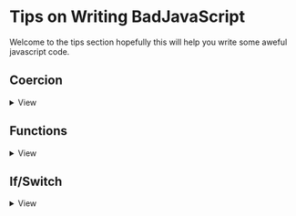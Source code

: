 # Tips on Writing BadJavaScript

Welcome to the tips section hopefully this will help you write some aweful javascript code.

## Coercion

<details>
<summary>View</summary>
 
Coercion is going to be your best freind on making your code more unreadable. Here are a few examples to help you out!

### === or the 'Strict Equal'

In javascript if we want to check if something is equal we use the `===` statement. This is great and short however it is readable. Obviously something we don't want in our BadJavaScript code.

How do we get around this?

There are two ways one with numbers, and one with strings.

#### Numbers

In javascript any number that is not 0 is `true`. From that we can devise if two numbers are `===`. given that we have two numbers 1, 2. The most practical way to test them is with subtraction.

`1 - 2 = -1 or 2 - 1 = 1` Either way javaSricpt will evaluate it to true.

`2 - 2 = 0`  A number that is subtracted from itself is always 0 which is always false.

```JavaScript

if (1-2){
  if any number but 0
  return 'the numbers are not equal'
}
// if 0
return 'the numbers are equal'

```

##### Strings

Strings are a lot more complicated as `===` makes comparisions trivial. The best way I could think of would to use `localeCompare()`.

```JavaScript

let a = 'test'.localCompare('test')
// a equals 1 which is true.
let b = 'test'.localCompare('t')
// b equales 0 which is false

```

This works however it is readable. Instead we could use regex to make it less readable, I mean who actually learns regex :-)

```JavaScript

let text1 = 'test';
let text2 = 'test';
text2.search(new RegExp(`^${text1}$`,'g')) //Will return 0 if it matches and -1 if there are no matches
//by specifying our our regex and using it inline our code becomes more complicated and less readable.
//-1 is true and 0 is false so we need to use ! to flip that.

```

### Bool/String/Number Coercion

JavaScript is a weakly type language, and this is what allows us write BadJS. There are Two ways to convert different data types to other data types, Implicit and Explicit conversions. Explicit conversions are readable which means they are useless in BadJS.

#### To Strings

The `+` operater is the easiest and fastest way to convert any data type into a string. Another way is to use template literals this could be considered less readable at some points.

```JavaScript

let a = false

let b = a+''
//b = 'false'

let c = `${a}`
c = 'false'
```

#### To Numbers

This is where it gets a little more complicated, because the JS compiler will automatically trigger implicit conversions in certian cases including: 

- comparison operators (`>`, `<`, `<=`,`>=`)
- bitwise operators ( `|` `&` `^` `~)
- arithmetic operators (`-` `+` `*` `/` `%`). Note, that binary+ does not trigger numeric conversion, when any operand is a string.
- unary `+` operator
- loose equality operator `==` (incl. `!=`). 
- Note that `==` does not trigger numeric conversion when both operands are strings.


```JavaScript

+'123'          // implicit
123 != '456'    // implicit
4 > '5'         // implicit
5/null          // implicit
true | 0        // implicit

+undefined     //NaN
+" 12 "        //12
+"\n"          //0
+false         //0
+true          //1
+null          //0
```

JavaScript will trim whitespaces from string before converting it to a number. (This includes `\n` and `\t`)

Remember that NaN !== NaN or anything else, this is important because if you implicitly convert something to a number and JS spits out NaN all comparisions will fail.

When applying `==` to `null` or undefined, numeric conversion does not happen. `null` equals only to `null` or `undefined`, and does not equal to anything else.


#### To Bool

JavaScript implicitly converts values into bools in two cases. The first being logical contexts, and the second is triggered by logical operators. (`||` `&&` `!`)

```JavaScript

if (2) { ... }      // implicit due to logical context
!!2                 // implicit due to logical operator
2 || 'hello'        // implicit due to logical operator

```

Logical operators such as `||` and `&&` do boolean conversions internally, but actually return the value of original operands, even if they are not boolean.

```JavaScript

let x = 'hello' && 123;    // x === 123
let y = true && 'apple';   // y === apple
let z = false && 'orange'; // z === false

```

Empty arrays and Objects are converted to true as well. (Arrays are converted to true in general). The following always convert to false.

```JavaScript

!!('')      // false
!!0         // false
!!(-0)      // false
!!(NaN)     // false
!!(null)    // false
!!undefined // false
!!false     // false

```
</details>
  
## Functions

<details>
<summary>View</summary>
</details>

## If/Switch

<details>
<summary>View</summary>
 
Need an `if`? use a ternary statement! Need an `else if`? Nest ternary statements! 

```JavaScript

let a = 0;
let b = 1;
let c = 0;

let d = a?a:b?a:c
// what could d be? nobody knows! *its a... d = a*
```

ternary statements are probably the worst offenders on the list of things you will read here.
 
Unfortunatly we don't really have access to the `switch` statement but we have the next best thing! 

Let me introduce you to the Inline `ObjectXor`!

```JavaScript

let a = 1;

let b = ({0:'a',1:'e'}[a]||"")
//a === 'e'  

``

But wait you declare, shouldn't this return true? Well if you remember from the section in type coercion when using `||`, `&&`, or `!!` the return will be the first truthy value!

Now you might be thinking wait what about `default` that we can use in `switch` statemets? Amazingly if a was a number that was not in the object the statement returns undefined. As we know from coercion `undefined === false` so `undefined||''` always will return `''`.

 
</details>

## for/of/in

<details>
<summary>View</summary>
  
  I feel as though I have failed you. Don't you remember we are trying to write unreadable code. You should not need to use these things. I mean you can, but you will have to make them unreadable.
 
</details>

## Length Of Arrays/Strings

<details>
<summary>View</summary>


Normally we would use Object.length in order to find the length of arrays or strings. As this is bad javascript there is a better way. And its name is Object.keys(). In JS Arrays and Strings are both objects which have keys. An arrays keys are its 

```JavaScript
  
  let a = +Object.keys('I am a text').pop();
  //this will give you the length of a string or array
  //NOTE THAT THESE ARE KEYS WHICH START AT 0, SO IT IS NECCESARY TO ADD 1 TO GET THE ACTUAL LENGHT 
 
```

How does this work? Object keys returns an array of keys [1,2,3,4] for each index of a String or Array. Array.prototype.pop() returns the last index of an array. then + makes sure the returned item is an integer.

</details>


